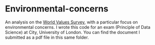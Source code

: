# Environmental-concerns

An analysis on the [World Values Survey](www.worldvaluessurvey.org), with a particular focus on environmental concerns.
I wrote this code for an exam (Principle of Data Science) at City, University of London. You can find the document I submitted as a pdf file in this same folder.
